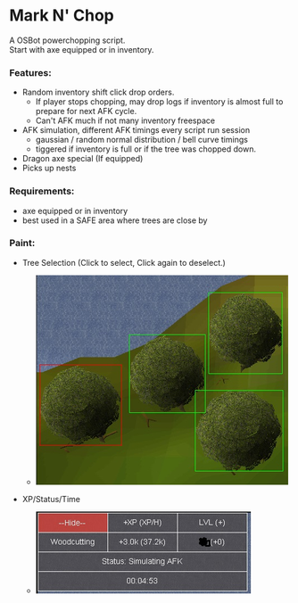 # Mark N' Chop

A OSBot powerchopping script.
<br>
Start with axe equipped or in inventory.

### Features:
* Random inventory shift click drop orders.
    * If player stops chopping, may drop logs if inventory is almost full to prepare for next AFK cycle. 
    * Can't AFK much if not many inventory freespace
* AFK simulation, different AFK timings every script run session
  * gaussian / random normal distribution / bell curve timings
  * tiggered if inventory is full or if the tree was chopped down.
* Dragon axe special (If equipped)
* Picks up nests

### Requirements:

* axe equipped or in inventory
* best used in a SAFE area where trees are close by

### Paint:
* Tree Selection (Click to select, Click again to deselect.)
  * ![alt text](tree_selection.jpg)

* XP/Status/Time
  * ![alt text](woodcutting.jpg)



